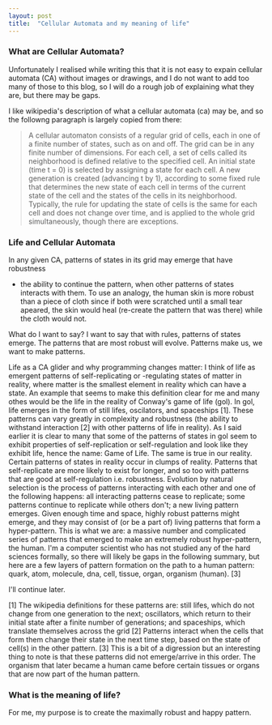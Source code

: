```yaml
---
layout: post
title:  "Cellular Automata and my meaning of life"
---
```


### What are Cellular Automata?
Unfortunately I realised while writing this that it is not easy to expain
cellular automata (CA) without images or drawings, and I do not want to add too
many of those to this blog, so I will do a rough job of explaining what they
are, but there may be gaps.

I like wikipedia's description of what a cellular automata (ca) may be, and so
the followng paragraph is largely copied from there:

> A cellular automaton consists of a regular grid of cells, each in one of a
finite number of states, such as on and off. The grid can be in any finite
number of dimensions. For each cell, a set of cells called its neighborhood is
defined relative to the specified cell. An initial state (time t = 0) is
selected by assigning a state for each cell. A new generation is created
(advancing t by 1), according to some fixed  rule that determines the new state
of each cell in terms of the current state of the cell and the states of the
cells in its neighborhood. Typically, the rule for updating the state of cells
is the same for each cell and does not change over time, and is applied to the
whole grid simultaneously, though there are exceptions.

### Life and Cellular Automata
In any given CA, patterns of states in its grid may emerge that have robustness
- the ability to continue the pattern, when other patterns of states interacts
with them. To use an analogy, the human skin is more robust than a piece of
cloth since if both were scratched until a small tear apeared, the skin would
heal (re-create the pattern that was there) while the cloth would not.

What do I want to say?
I want to say that with rules, patterns of states emerge. The patterns that are
most robust will evolve.
Patterns make us, we want to make patterns.

Life as a CA glider and why programming changes matter:
I think of life as emergent patterns of self-replicating or -regulating states
of matter in reality, where matter is the smallest element in reality which can
have a state. An example that seems to make this definition clear for me and 
many othes would be the life in the reality of Conway's game of life (gol).
In gol, life emerges in the form of still lifes, oscilators, and spaceships 
[1]. These patterns can vary greatly in complexity and robustness (the ability
to withstand interaction [2] with other patterns of life in reality). As I said 
earlier it is clear to many that some of the patterns of states in gol seem to
exhibit properties of self-replication or self-regulation and look like they
exhibit life, hence the name: Game of Life.
The same is true in our reality. Certain patterns of states in reality occur
in clumps of reality. Patterns that self-replicate are more likely to exist for
longer, and so too with patterns that are good at self-regulation i.e. 
robustness. Evolution by natural selection is the process of patterns 
interacting with each other and one of the following happens: all interacting
patterns cease to replicate; some patterns continue to replicate while others
don't; a new living pattern emerges.
Given enough time and space, highly robust patterns might emerge, and they
may consist of (or be a part of) living patterns that form a hyper-pattern. This
is what we are: a massive number and complicated series of patterns that emerged
to make an extremely robust hyper-pattern, the human.
I'm a computer scientist who has not studied any of the hard sciences 
formally, so there will likely be gaps in the following summary, but here are
a few layers of pattern formation on the path to a human pattern:
quark, atom, molecule, dna, cell, tissue, organ, organism (human). [3]

I'll continue later.


[1] The wikipedia definitions for these patterns are: 
	still lifes, which do not change from one generation to the next; 
	oscillators, which return to their initial state after a finite number of 
		generations; and 
	spaceships, which translate themselves across the grid
[2] Patterns interact when the cells that form them change their state in the
	next time step, based on the state of cell(s) in the other pattern.
[3] This is a bit of a digression but an interesting thing to note is that these
	patterns did not emerge/arrive in this order. The organism that later 
	became a human came before certain tissues or organs that are now part
	of the human pattern.


### What is the meaning of life?
For me, my purpose is to create the maximally robust and happy pattern.